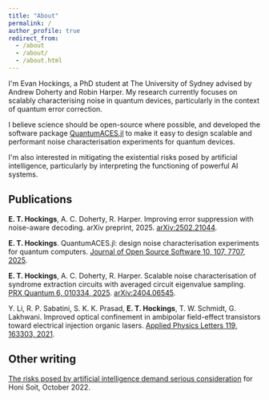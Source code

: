 ```yaml
---
title: "About"
permalink: /
author_profile: true
redirect_from: 
  - /about
  - /about/
  - /about.html
---
```


I'm Evan Hockings, a PhD student at The University of Sydney advised by Andrew Doherty and Robin Harper.
My research currently focuses on scalably characterising noise in quantum devices, particularly in the context of quantum error correction.

I believe science should be open-source where possible, and developed the software package [QuantumACES.jl](https://github.com/evanhockings/QuantumACES.jl) to make it easy to design scalable and performant noise characterisation experiments for quantum devices.

I'm also interested in mitigating the existential risks posed by artificial intelligence, particularly by interpreting the functioning of powerful AI systems.

## Publications

**E. T. Hockings**, A. C. Doherty, R. Harper. Improving error suppression with noise-aware decoding. arXiv preprint, 2025. [arXiv:2502.21044](https://arxiv.org/abs/2502.21044).

**E. T. Hockings**. QuantumACES.jl: design noise characterisation experiments for quantum computers. [Journal of Open Source Software 10, 107, 7707, 2025](https://doi.org/10.21105/joss.07707).

**E. T. Hockings**, A. C. Doherty, R. Harper. Scalable noise characterisation of syndrome extraction circuits with averaged circuit eigenvalue sampling. [PRX Quantum 6, 010334, 2025](https://doi.org/10.1103/PRXQuantum.6.010334). [arXiv:2404.06545](https://arxiv.org/abs/2404.06545).

Y. Li, R. P. Sabatini, S. K. K. Prasad, **E. T. Hockings**, T. W. Schmidt, G. Lakhwani. Improved optical confinement in ambipolar field-effect transistors toward electrical injection organic lasers. [Applied Physics Letters 119, 163303, 2021](https://doi.org/10.1063/5.0063336).

## Other writing

[The risks posed by artificial intelligence demand serious consideration](https://honisoit.com/2022/10/the-risks-posed-by-artificial-intelligence-demand-serious-consideration/) for Honi Soit, October 2022.
